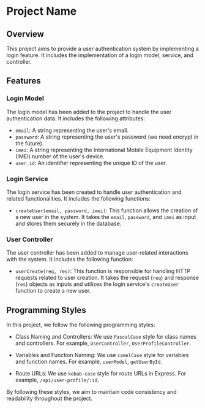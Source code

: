 # Project Name

## Overview
This project aims to provide a user authentication system by implementing a login feature. It includes the implementation of a login model, service, and controller.

## Features

### Login Model
The login model has been added to the project to handle the user authentication data. It includes the following attributes:
- `email`: A string representing the user's email.
- `password`: A string representing the user's password (we need encrypt in the future).
- `imei`: A string representing the International Mobile Equipment Identity (IMEI) number of the user's device.
- `user_id`: An identifier representing the unique ID of the user.

### Login Service
The login service has been created to handle user authentication and related functionalities. It includes the following functions:
- `createUser(email, password, imei)`: This function allows the creation of a new user in the system. It takes the `email`, `password`, and `imei` as input and stores them securely in the database.

### User Controller
The user controller has been added to manage user-related interactions with the system. It includes the following function:
- `userCreate(req, res)`: This function is responsible for handling HTTP requests related to user creation. It takes the request (`req`) and response (`res`) objects as inputs and utilizes the login service's `createUser` function to create a new user.

## Programming Styles
In this project, we follow the following programming styles:

- Class Naming and Controllers: We use `PascalCase` style for class names and controllers. For example, `UserController`, `UserProfileController`.

- Variables and Function Naming: We use `camelCase` style for variables and function names. For example, `userModel`, `getUserById`.

- Route URLs: We use `kebab-case` style for route URLs in Express. For example, `/api/user-profile/:id`.

By following these styles, we aim to maintain code consistency and readability throughout the project.
